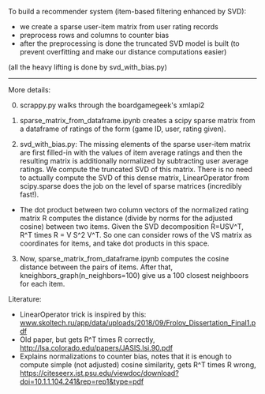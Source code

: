 

To build a recommender system (item-based filtering enhanced by SVD):

- we create a sparse user-item matrix from user rating records
- preprocess rows and columns to counter bias
- after the preprocessing is done the truncated SVD model is built (to prevent overfitting and make our distance computations easier)

(all the heavy lifting is done by svd_with_bias.py)

----

More details:

0) scrappy.py walks through the boardgamegeek's xmlapi2

1) sparse_matrix_from_dataframe.ipynb creates a scipy sparse matrix from a dataframe of ratings of the form (game ID, user, rating given).

2) svd_with_bias.py: The missing elements of the sparse user-item matrix are first filled-in with the values of item average ratings and then the resulting matrix is additionally normalized by subtracting user average ratings. We compute the truncated SVD of this matrix. There is no need to actually compute the SVD of this dense matrix, LinearOperator from scipy.sparse does the job on the level of sparse matrices (incredibly fast!). 

- The dot product between two column vectors of the normalized rating matrix R computes the distance (divide by norms for the adjusted cosine) between two items. 
Given the SVD decomposition R=USV^T, R^T times R = V S^2 V^T. So one can consider rows of the VS matrix as coordinates for items, and take dot products in this space. 

3) Now, sparse_matrix_from_dataframe.ipynb computes the cosine distance between the pairs of items. After that, kneighbors_graph(n_neighbors=100) give us a 100 closest neighboors for each item. 

Literature: 
- LinearOperator trick is inspired by this: www.skoltech.ru/app/data/uploads/2018/09/Frolov_Dissertation_Final1.pdf
- Old paper, but gets R^T times R correctly, http://lsa.colorado.edu/papers/JASIS.lsi.90.pdf
- Explains normalizations to counter bias, notes that it is enough to compute simple (not adjusted) cosine similarity, gets  R^T times R wrong,  https://citeseerx.ist.psu.edu/viewdoc/download?doi=10.1.1.104.241&rep=rep1&type=pdf 

